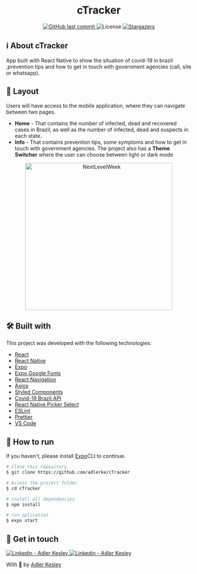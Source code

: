 
<h1 align="center">
    cTracker
</h1>

<p align="center"> 
  <a href="https://github.com/adlerke/cTracker/commits/master">
    <img alt="GitHub last commit" src="https://img.shields.io/github/last-commit/adlerke/cTracker?style=for-the-badge">
  </a>
  <img alt="License" src="https://img.shields.io/badge/license-MIT-brightgreen?style=for-the-badge">
   <a href="https://github.com/adlerke/cTracker/stargazers">
    <img alt="Stargazers" src="https://img.shields.io/github/stars/adlerke/cTracker?style=for-the-badge">
  </a>

</p>


## ℹ️ About cTracker

App built with React Native to show the situation of covid-19 in brazil ,prevention tips and how to get in touch with government agencies (call, site or whatsapp).


## 🎨 Layout

Users will have access to the mobile application, where they can navigate between two pages.
<ul>
  <li><b>Home</b> - That contains the number of infected, dead and recovered cases in Brazil, as well as the number of infected, dead and suspects in each state.</li> 
  <li><b>Info</b> - That contains prevention tips, some symptoms and how to get in touch with government agencies.
The project also has a <b>Theme Switcher</b> where the user can choose between light or dark mode</li>
</ul>



<p align="center">
  <img alt="NextLevelWeek" title="#NextLevelWeek" src="./assets/mock_mobile.gif" width="400px" />
</p>


## 🛠 Built with

This project was developed with the following technologies:

-   [React](https://pt-br.reactjs.org/)
-   [React Native](https://reactnative.dev/)
-   [Expo](https://expo.io/learn)
-   [Expo Google Fonts](https://github.com/expo/google-fonts)
-   [React Navigation](https://reactnavigation.org/)
-   [Axios](https://www.npmjs.com/package/axios)
-   [Styled Components](https://styled-components.com/)
-   [Covid-19 Brazil API](https://covid19-brazil-api.now.sh/)
-   [React Native Picker Select](https://www.npmjs.com/package/react-native-picker-select)
-   [ESLint](https://eslint.org/)
-   [Prettier](https://prettier.io/)
-   [VS Code](https://code.visualstudio.com/)




## 🚀 How to run
If you haven't, please install [Expo](https://expo.io/learn)CLI to continue.

```bash
# Clone this repository
$ git clone https://github.com/adlerke/cTracker

# Access the project folder
$ cd cTracker

# install all dependencies
$ npm install

# run aplication
$ expo start

```

## 📝 Get in touch


<a href="https://www.linkedin.com/in/adler-kesley-34b09511b/" target="_blank" >
    <img alt="Linkedin - Adler Kesley" src="https://img.shields.io/badge/Twitter--%23F8952D?style=for-the-badge&logo=twitter">
</a>
  <a href="https://www.linkedin.com/in/adler-kesley-34b09511b/" target="_blank" >
  <img alt="Linkedin - Adler Kesley" src="https://img.shields.io/badge/Linkedin--%23F8952D?style=for-the-badge&logo=linkedin">
</a>
<p>With 💙 by <a href="https://instagram.com/_adlerk" target="_blank" >Adler Kesley</a>




[nodejs]: https://nodejs.org/
[expo]: https://expo.io/
[reactjs]: https://reactjs.org
[rn]: https://facebook.github.io/react-native/
[yarn]: https://yarnpkg.com/
[vscode]: https://code.visualstudio.com/
[vceditconfig]: https://marketplace.visualstudio.com/items?itemName=EditorConfig.EditorConfig
[license]: https://opensource.org/licenses/MIT
[vceslint]: https://marketplace.visualstudio.com/items?itemName=dbaeumer.vscode-eslint
[prettier]: https://marketplace.visualstudio.com/items?itemName=esbenp.prettier-vscode
[rs]: https://rocketseat.com.br

